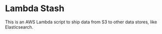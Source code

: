 # Lambda Stash

This is an AWS Lambda script to ship data from S3 to other data stores, like
Elasticsearch.
